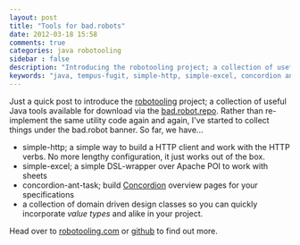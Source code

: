 ```yaml
---
layout: post
title: "Tools for bad.robots"
date: 2012-03-18 15:58
comments: true
categories: java robotooling
sidebar : false
description: "Introducing the robotooling project; a collection of useful Java tools (capturing the things I do again and again)"
keywords: "java, tempus-fugit, simple-http, simple-excel, concordion ant task"
---
```


Just a quick post to introduce the [robotooling](http://robotooling.com) project;
a collection of useful Java tools available for download via the [bad.robot.repo](http://robotooling.com/maven).
Rather than re-implement the same utility code again and again, I've started to collect things under the bad.robot
banner. So far, we have...

<!-- more -->

* simple-http; a simple way to build a HTTP client and work with the HTTP verbs. No more lengthy configuration,
it just works out of the box.
* simple-excel; a simple DSL-wrapper over Apache POI to work with sheets
* concordion-ant-task; build [Concordion](http://www.concordion.org/) overview pages for your specifications
* a collection of domain driven design classes so you can quickly incorporate _value types_ and alike in your project.

Head over to [robotooling.com](http://robotooling.com) or [github](https://github.com/tobyweston) to find out
more.